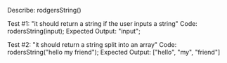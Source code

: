 Describe: rodgersString()

Test #1: "it should return a string if the user inputs a string"
Code: rodersString(input);
Expected Output: "input";

Test #2: "it should return a string split into an array"
Code: rodersString("hello my friend");
Expected Output: ["hello", "my", "friend"]